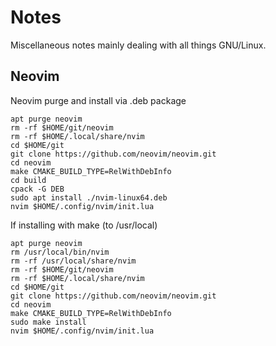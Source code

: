 # Notes

Miscellaneous notes mainly dealing with all things GNU/Linux.

## Neovim

Neovim purge and install via .deb package
```
apt purge neovim
rm -rf $HOME/git/neovim
rm -rf $HOME/.local/share/nvim
cd $HOME/git
git clone https://github.com/neovim/neovim.git
cd neovim
make CMAKE_BUILD_TYPE=RelWithDebInfo
cd build
cpack -G DEB
sudo apt install ./nvim-linux64.deb
nvim $HOME/.config/nvim/init.lua
```

If installing with make (to /usr/local)
```
apt purge neovim
rm /usr/local/bin/nvim
rm -rf /usr/local/share/nvim
rm -rf $HOME/git/neovim
rm -rf $HOME/.local/share/nvim
cd $HOME/git
git clone https://github.com/neovim/neovim.git
cd neovim
make CMAKE_BUILD_TYPE=RelWithDebInfo
sudo make install
nvim $HOME/.config/nvim/init.lua
```
